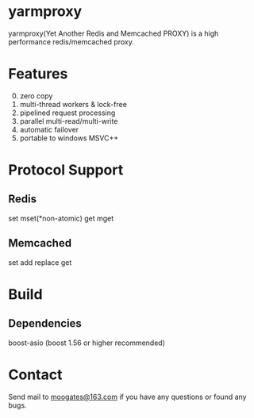 # yarmproxy
yarmproxy(Yet Another Redis and Memcached PROXY) is a high performance redis/memcached proxy.


# Features
0. zero copy
1. multi-thread workers & lock-free
2. pipelined request processing
3. parallel multi-read/multi-write
4. automatic failover
5. portable to windows MSVC++

# Protocol Support
## Redis
  set
  mset(*non-atomic)
  get
  mget

## Memcached
  set
  add
  replace
  get



# Build
## Dependencies
boost-asio (boost 1.56 or higher recommended)

# Contact
  Send mail to moogates@163.com if you have any questions or found any bugs.


